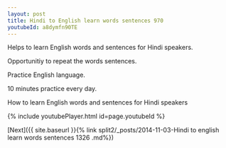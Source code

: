 ```yaml
---
layout: post
title: Hindi to English learn words sentences 970 
youtubeId: a8dymfn90TE
---
```

 
 
Helps to learn English words and sentences for Hindi speakers.

Opportunitiy to repeat the words sentences. 

Practice English language. 
 
10 minutes practice every day. 
 
How to learn English words and sentences for Hindi speakers 
 
{% include youtubePlayer.html id=page.youtubeId %}
 
 
[Next]({{ site.baseurl }}{% link  split2/_posts/2014-11-03-Hindi to english learn words sentences 1326 .md%})
 
